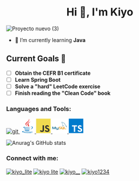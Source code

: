 <h1 align="center">Hi 👋, I'm Kiyo</h1>



![Proyecto nuevo (3)](https://github.com/kiyoLite/KiyoLite/assets/155318310/d2d51426-6ab4-42c4-b84f-c2371335ad41)

- 🌱 I’m currently learning **Java**
## Current Goals 🎯

- [ ] **Obtain the CEFR B1 certificate**
- [ ] **Learn Spring Boot**
- [ ] **Solve a "hard" LeetCode exercise**
- [ ] **Finish reading the "Clean Code" book**

<h3 align="left">Languages and Tools:</h3>
<p align="left"> <a href="https://git-scm.com/" target="_blank" rel="noreferrer"> <img src="https://www.vectorlogo.zone/logos/git-scm/git-scm-icon.svg" alt="git" width="40" height="40"/> </a> <a href="https://www.java.com" target="_blank" rel="noreferrer"> <img src="https://raw.githubusercontent.com/devicons/devicon/master/icons/java/java-original.svg" alt="java" width="40" height="40"/> </a> <a href="https://developer.mozilla.org/en-US/docs/Web/JavaScript" target="_blank" rel="noreferrer"> <img src="https://raw.githubusercontent.com/devicons/devicon/master/icons/javascript/javascript-original.svg" alt="javascript" width="40" height="40"/> </a> <a href="https://www.mysql.com/" target="_blank" rel="noreferrer"> <img src="https://raw.githubusercontent.com/devicons/devicon/master/icons/mysql/mysql-original-wordmark.svg" alt="mysql" width="40" height="40"/> </a> <a href="https://www.typescriptlang.org/" target="_blank" rel="noreferrer"> <img src="https://raw.githubusercontent.com/devicons/devicon/master/icons/typescript/typescript-original.svg" alt="typescript" width="40" height="40"/> </a> </p>

![Anurag's GitHub stats](https://github-readme-stats.vercel.app/api?username=KiyoLite&show_icons=true&theme=transparent)

<h3 align="left">Connect with me:</h3>

<p align="left">
<a href="https://twitter.com/kiyo_lite" target="blank"><img align="center" src="https://raw.githubusercontent.com/rahuldkjain/github-profile-readme-generator/master/src/images/icons/Social/twitter.svg" alt="kiyo_lite" height="30" width="40" /></a>
<a href="https://linkedin.com/in/kiyo lite" target="blank"><img align="center" src="https://raw.githubusercontent.com/rahuldkjain/github-profile-readme-generator/master/src/images/icons/Social/linked-in-alt.svg" alt="kiyo lite" height="30" width="40" /></a>
<a href="https://www.leetcode.com/kiyo__" target="blank"><img align="center" src="https://raw.githubusercontent.com/rahuldkjain/github-profile-readme-generator/master/src/images/icons/Social/leet-code.svg" alt="kiyo__" height="30" width="40" /></a>
<a href="https://discord.gg/kiyo1234" target="blank"><img align="center" src="https://raw.githubusercontent.com/rahuldkjain/github-profile-readme-generator/master/src/images/icons/Social/discord.svg" alt="kiyo1234" height="30" width="40" /></a>
</p>
